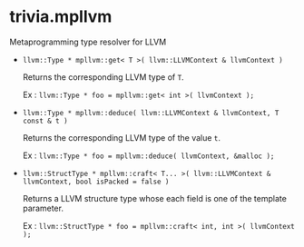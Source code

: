trivia.mpllvm
=============

Metaprogramming type resolver for LLVM

- `llvm::Type * mpllvm::get< T >( llvm::LLVMContext & llvmContext )`

  Returns the corresponding LLVM type of `T`.

  Ex : `llvm::Type * foo = mpllvm::get< int >( llvmContext );`

- `llvm::Type * mpllvm::deduce( llvm::LLVMContext & llvmContext, T const & t )`

  Returns the corresponding LLVM type of the value `t`.

  Ex : `llvm::Type * foo = mpllvm::deduce( llvmContext, &malloc );`

- `llvm::StructType * mpllvm::craft< T... >( llvm::LLVMContext & llvmContext, bool isPacked = false )`

  Returns a LLVM structure type whose each field is one of the template parameter.

  Ex : `llvm::StructType * foo = mpllvm::craft< int, int >( llvmContext );`
